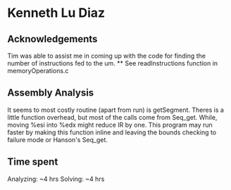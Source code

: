 # Kenneth Lu Diaz

## Acknowledgements
Tim was able to assist me in coming up with the code for finding the number of instructions fed to the um.
** See readInstructions function in memoryOperations.c

## Assembly Analysis
It seems to most costly routine (apart from run) is getSegment. Theres is a little function overhead, but
most of the calls come from Seq_get. While, moving %esi into %edx might reduce IR by one. This program may run faster
by making this function inline and leaving the bounds checking to failure mode or Hanson's Seq_get.

## Time spent
Analyzing: ~4 hrs
Solving: ~4 hrs

